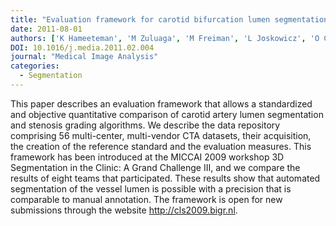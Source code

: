 ```yaml
---
title: "Evaluation framework for carotid bifurcation lumen segmentation and stenosis grading"
date: 2011-08-01
authors: ['K Hameeteman', 'M Zuluaga', 'M Freiman', 'L Joskowicz', 'O Cuisenaire', 'LF Valencia', 'M Glsn', 'K Krissian', 'J Mille', 'W Wong', 'M Orkisz', 'H Tek', 'MH Hoyos', 'F Benmansour', 'A Chung', 'S Rozie', 'M van Gils', 'L van den Borne', 'J Sosna', 'P Berman', 'N Cohen', 'P Douek', 'I Snchez', 'M Aissat', 'M Schaap', 'C Metz', 'G Krestin', 'A van der Lugt', 'W Niessen', 'T van Walsum']
DOI: 10.1016/j.media.2011.02.004
journal: "Medical Image Analysis"
categories: 
  - Segmentation
---
```

This paper describes an evaluation framework that allows a standardized and objective quantitative comparison of carotid artery lumen segmentation and stenosis grading algorithms. We describe the data repository comprising 56 multi-center, multi-vendor CTA datasets, their acquisition, the creation of the reference standard and the evaluation measures. This framework has been introduced at the MICCAI 2009 workshop 3D Segmentation in the Clinic: A Grand Challenge III, and we compare the results of eight teams that participated. These results show that automated segmentation of the vessel lumen is possible with a precision that is comparable to manual annotation. The framework is open for new submissions through the website http://cls2009.bigr.nl.
            
